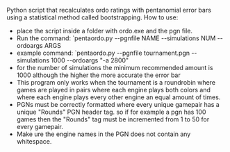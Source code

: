 Python script that recalculates ordo ratings with pentanomial error bars using a statistical method called bootstrapping.
How to use:
- place the script inside a folder with ordo.exe and the pgn file.
- Run the command: `pentaordo.py --pgnfile NAME --simulations NUM --ordoargs ARGS
- example command: `pentaordo.py --pgnfile tournament.pgn --simulations 1000 --ordoargs "-a 2800"
- for the number of simulations the minimum recommended amount is 1000 although the higher the more accurate the error bar
- This program only works when the tournament is a roundrobin where games are played in pairs where each engine plays both colors and where each engine plays every other engine an equal amount of times.
- PGNs must be correctly formatted where every unique gamepair has a unique "Rounds" PGN header tag. so if for example a pgn has 100 games then the "Rounds" tag must be incremented from 1 to 50 for every gamepair.
- Make ure the engine names in the PGN does not contain any whitespace.

